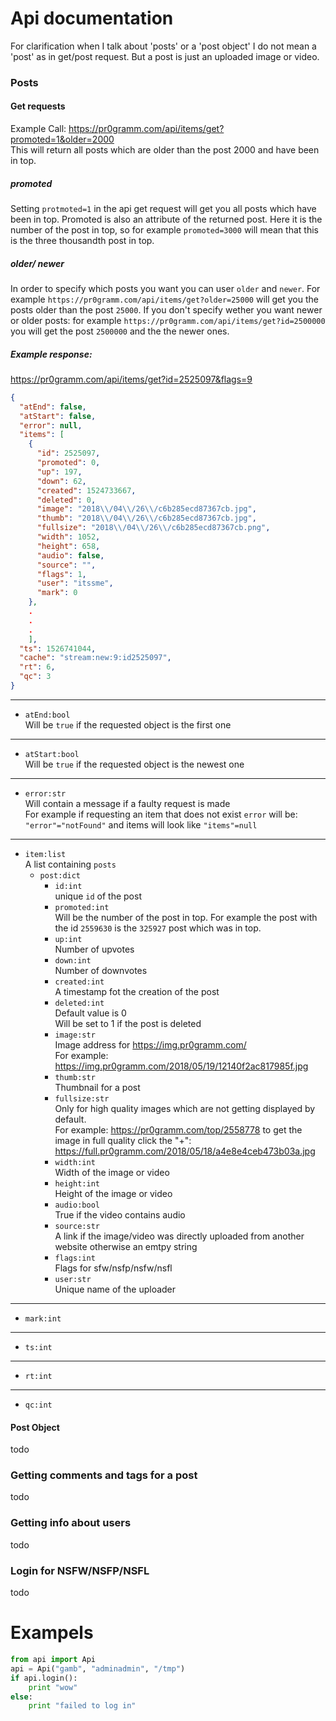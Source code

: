 # Api documentation
For clarification when I talk about 'posts' or a 'post object' I do not mean a 'post' as in get/post request.
But a post is just an uploaded image or video.

### Posts

#### Get requests

Example Call:
https://pr0gramm.com/api/items/get?promoted=1&older=2000
<br>
This will return all posts which are older than the post 2000 and have been in top.

##### promoted

Setting ``protmoted=1`` in the api get request will get you all posts which have been in top. Promoted is also
an attribute of the returned post. Here it is the number of the post in top, so for example ``promoted=3000``
will mean that this is the three thousandth post in top.

##### older/ newer

In order to specify which posts you want you can user ``older`` and ``newer``. For example
``https://pr0gramm.com/api/items/get?older=25000`` will get you the posts older than the post ``25000``.
If you don't specify wether you want newer or older posts: for example ``https://pr0gramm.com/api/items/get?id=2500000``
you will get the post ``2500000`` and the the newer ones.

##### Example response: <br>
https://pr0gramm.com/api/items/get?id=2525097&flags=9
```json
{
  "atEnd": false,
  "atStart": false,
  "error": null,
  "items": [
    {
      "id": 2525097,
      "promoted": 0,
      "up": 197,
      "down": 62,
      "created": 1524733667,
      "deleted": 0,
      "image": "2018\\/04\\/26\\/c6b285ecd87367cb.jpg",
      "thumb": "2018\\/04\\/26\\/c6b285ecd87367cb.jpg",
      "fullsize": "2018\\/04\\/26\\/c6b285ecd87367cb.png",
      "width": 1052,
      "height": 658,
      "audio": false,
      "source": "",
      "flags": 1,
      "user": "itssme",
      "mark": 0
    },
    .
    .
    .
    ],
  "ts": 1526741044,
  "cache": "stream:new:9:id2525097",
  "rt": 6,
  "qc": 3
}
```
---
- `atEnd:bool` <br>
Will be `true` if the requested object is the first one
---
- `atStart:bool` <br>
Will be `true` if the requested object is the newest one
---
- `error:str` <br>
Will contain a message if a faulty request is made <br>
For example if requesting an item that does not exist `error` will be:
`"error"="notFound"` and items will look like `"items"=null`
---
- `item:list` <br>
A list containing `posts`
    - `post:dict` <br>
        - `id:int` <br>
        unique `id` of the post
        - `promoted:int` <br>
        Will be the number of the post in top. For example the post with the id `2559630` is
        the `325927` post which was in top.
        - `up:int` <br>
        Number of upvotes
        - `down:int` <br>
        Number of downvotes
        - `created:int` <br>
        A timestamp fot the creation of the post
        - `deleted:int` <br>
        Default value is 0 <br>
        Will be set to 1 if the post is deleted
        - `image:str` <br>
        Image address for 
        https://img.pr0gramm.com/ <br>
        For example: https://img.pr0gramm.com/2018/05/19/12140f2ac817985f.jpg
        - `thumb:str` <br>
        Thumbnail for a post
        - `fullsize:str` <br>
        Only for high quality images which are not getting displayed by default. <br>
        For example: https://pr0gramm.com/top/2558778 to get the image in full quality click the "+":
        https://full.pr0gramm.com/2018/05/18/a4e8e4ceb473b03a.jpg
        - `width:int` <br>
        Width of the image or video
        - `height:int` <br>
        Height of the image or video
        - `audio:bool` <br>
        True if the video contains audio
        - `source:str` <br>
        A link if the image/video was directly uploaded from another website otherwise an emtpy string
        - `flags:int` <br>
        Flags for sfw/nsfp/nsfw/nsfl
        - `user:str` <br>
        Unique name of the uploader
---
- `mark:int` <br>
---
- `ts:int` <br>
---
- `rt:int` <br>
---
- `qc:int` <br>

#### Post Object

todo

### Getting comments and tags for a post

todo

### Getting info about users

todo

### Login for NSFW/NSFP/NSFL

todo

# Exampels

```python
from api import Api
api = Api("gamb", "adminadmin", "/tmp")
if api.login():
    print "wow"
else:
    print "failed to log in"
```